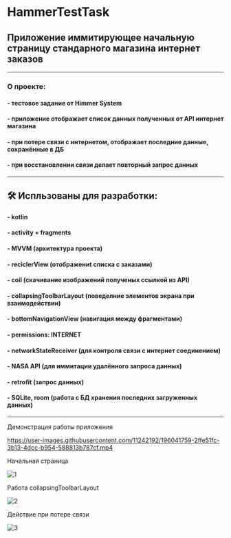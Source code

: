 # HammerTestTask
## Приложение иммитирующее начальную страницу стандарного магазина интернет заказов
---
### О проекте:
#### - тестовое задание от Himmer System
#### - приложение отображает список данных полученных от API интернет магазина
#### - при потере связи с интернетом, отображает последние данные, сохранённые в ДБ
#### - при восстановлении связи делает повторный запрос данных
---
## :hammer_and_wrench: Испльзованы для разработки:
#### - kotlin
#### - activity + fragments
#### - MVVM (архитектура проекта)
#### - reciclerView (отображениt списка с заказами)
#### - coil (скачивание изображений полученых ссылкой из API)
#### - сollapsingToolbarLayout (поведелние элементов экрана при взаимодействии)
#### - bottomNavigationView (навигация между фрагментами)
#### - permissions: INTERNET
#### - networkStateReceiver (для контроля связи с интернет соединением)
#### - NASA API (для иммитации удалённого запроса данных)
#### - retrofit (запрос данных)
#### - SQLite, room (работа с БД хранения последних загруженных данных)
---
Демонстрация работы приложения

https://user-images.githubusercontent.com/11242192/196041759-2ffe51fc-3b13-4dcc-b954-588813b787cf.mp4

Начальная страница

![1](https://user-images.githubusercontent.com/11242192/196041778-a9f8c512-a52b-4246-9f7a-cd6fee4448a1.jpg)

Работа сollapsingToolbarLayout

![2](https://user-images.githubusercontent.com/11242192/196041795-9cee885a-419f-4f94-bd54-ea0ead21972d.jpg)

Действие при потере связи

![3](https://user-images.githubusercontent.com/11242192/196041837-f39b33ee-5839-4cd9-b94b-8fac770d3c43.jpg)
